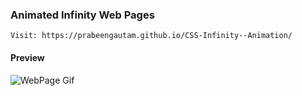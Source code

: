 ### Animated Infinity Web Pages

    Visit: https://prabeengautam.github.io/CSS-Infinity--Animation/

#### Preview

<img src="web-gif.gif"
     alt="WebPage Gif" />
